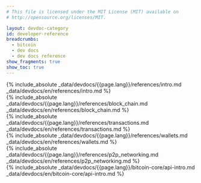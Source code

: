 ```yaml
---
# This file is licensed under the MIT License (MIT) available on
# http://opensource.org/licenses/MIT.

layout: devdoc-category
id: developer-reference
breadcrumbs:
  - bitcoin
  - dev docs
  - dev docs reference
show_fragments: true
show_toc: true
---
```


<div class="toccontent-block toccontent-intro" markdown="block">
{% include_absolute _data/devdocs/{{page.lang}}/references/intro.md _data/devdocs/en/references/intro.md %}
</div>

<div class="toccontent-block boxexpand expanded" markdown="block">
{% include_absolute _data/devdocs/{{page.lang}}/references/block_chain.md _data/devdocs/en/references/block_chain.md %}
</div>

<div class="toccontent-block boxexpand expanded" markdown="block">
{% include_absolute _data/devdocs/{{page.lang}}/references/transactions.md _data/devdocs/en/references/transactions.md %}
</div>

<div class="toccontent-block boxexpand expanded" markdown="block">
{% include_absolute _data/devdocs/{{page.lang}}/references/wallets.md _data/devdocs/en/references/wallets.md %}
</div>

<div class="toccontent-block boxexpand expanded" markdown="block">
{% include_absolute _data/devdocs/{{page.lang}}/references/p2p_networking.md _data/devdocs/en/references/p2p_networking.md %}
</div>

<div class="toccontent-block boxexpand expanded" markdown="block">
{% include_absolute _data/devdocs/{{page.lang}}/bitcoin-core/api-intro.md _data/devdocs/en/bitcoin-core/api-intro.md %}
</div>
